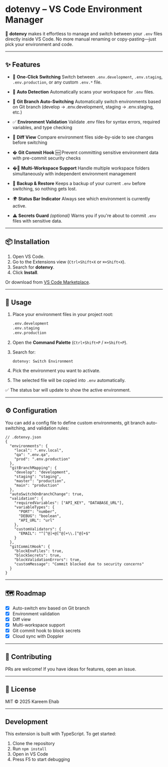 # dotenvy – VS Code Environment Manager

🚀 **dotenvy** makes it effortless to manage and switch between your `.env` files directly inside VS Code. No more manual renaming or copy-pasting—just pick your environment and code.

---

## ✨ Features

* 🔄 **One-Click Switching**
  Switch between `.env.development`, `.env.staging`, `.env.production`, or any custom `.env.*` file.

* 📂 **Auto Detection**
  Automatically scans your workspace for `.env` files.

* 🔀 **Git Branch Auto-Switching**
  Automatically switch environments based on Git branch (develop → .env.development, staging → .env.staging, etc.)

* ✅ **Environment Validation**
  Validate .env files for syntax errors, required variables, and type checking

* 📄 **Diff View**
  Compare environment files side-by-side to see changes before switching

* � **Git Commit Hook** 🆕
  Prevent committing sensitive environment data with pre-commit security checks

* �🔀 **Multi-Workspace Support**
  Handle multiple workspace folders simultaneously with independent environment management

* 💾 **Backup & Restore**
  Keeps a backup of your current `.env` before switching, so nothing gets lost.

* 🌍 **Status Bar Indicator**
  Always see which environment is currently active.

* ⚠️ **Secrets Guard** *(optional)*
  Warns you if you're about to commit `.env` files with sensitive data.

---

## 📦 Installation

1. Open VS Code.
2. Go to the Extensions view (`Ctrl+Shift+X` or `⌘+Shift+X`).
3. Search for **dotenvy**.
4. Click **Install**.

Or download from [VS Code Marketplace](https://marketplace.visualstudio.com).

---

## 🚀 Usage

1. Place your environment files in your project root:

   ```bash
   .env.development
   .env.staging
   .env.production
   ```

2. Open the **Command Palette** (`Ctrl+Shift+P` / `⌘+Shift+P`).

3. Search for:

   ```
   dotenvy: Switch Environment
   ```

4. Pick the environment you want to activate.

5. The selected file will be copied into `.env` automatically.

✅ The status bar will update to show the active environment.

---

## ⚙️ Configuration

You can add a config file to define custom environments, git branch auto-switching, and validation rules:

```jsonc
// .dotenvy.json
{
  "environments": {
    "local": ".env.local",
    "qa": ".env.qa",
    "prod": ".env.production"
  },
  "gitBranchMapping": {
    "develop": "development",
    "staging": "staging",
    "master": "production",
    "main": "production"
  },
  "autoSwitchOnBranchChange": true,
  "validation": {
    "requiredVariables": ["API_KEY", "DATABASE_URL"],
    "variableTypes": {
      "PORT": "number",
      "DEBUG": "boolean",
      "API_URL": "url"
    },
    "customValidators": {
      "EMAIL": "^[^@]+@[^@]+\\.[^@]+$"
    }
  },
  "gitCommitHook": {
    "blockEnvFiles": true,
    "blockSecrets": true,
    "blockValidationErrors": true,
    "customMessage": "Commit blocked due to security concerns"
  }
}
```

---

## 🗺️ Roadmap

* [x] Auto-switch env based on Git branch
* [x] Environment validation
* [x] Diff view
* [x] Multi-workspace support
* [x] Git commit hook to block secrets
* [x] Cloud sync with Doppler

---

## 🤝 Contributing

PRs are welcome! If you have ideas for features, open an issue.

---

## 📜 License

MIT © 2025 Kareem Ehab

---

## Development

This extension is built with TypeScript. To get started:

1. Clone the repository
2. Run `npm install`
3. Open in VS Code
4. Press F5 to start debugging
